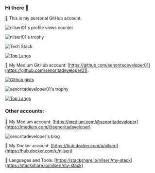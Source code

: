 ### Hi there 👋

🔭 This is my personal GitHub account.

<!-- ![nilseri01's github stats](https://github-readme-stats.vercel.app/api?username=nilseri01&show_icons=true&line_height=21&show_icons=g&theme=nord&rank_icon=github&include_all_commits=true&hide=contribs,issues) 

<span style="display:inline-block; width: 10px;"></span>
![Top Langs](https://github-readme-stats.vercel.app/api/top-langs/?username=nilseri01&show_icons=true&layout=compact&theme=nord&count_private=true) -->

![nilseri01's profile views counter](https://komarev.com/ghpvc/?username=nilseri01&color=blue)

![nilseri01's trophy](https://github-profile-trophy.vercel.app/?username=nilseri01&theme=nord&column=8&margin-w=3&margin-h=15)

<!-- <p align="left"> <a href="https://github.com/ryo-ma/github-profile-trophy"><img src="https://github-profile-trophy.vercel.app/?username=nilseri01" alt="nilseri01" /></a> </p> -->

<img src="https://skillicons.dev/icons?i=java,spring,js,ts,angular,react,bootstrap,mysql,cassandra,kafka,rabbitmq,redis,elasticsearch,grafana,prometheus,openstack,docker,jenkins&perline=15" alt="Tech Stack" /> 

[![Top Langs](https://github-readme-stats-git-masterrstaa-rickstaa.vercel.app/api/top-langs/?username=nilseri01&theme=nord)](https://github.com/nilseri01/github-readme-stats)

🔭 My Medium GitHub account: [https://github.com/senoritadeveloper01](https://github.com/senoritadeveloper01).

[![Github gists](https://gist-count.vercel.app/api?username=senoritadeveloper01)](https://gist.github.com/senoritadeveloper01)

![senoritadeveloper01's trophy](https://github-profile-trophy.vercel.app/?username=senoritadeveloper01&theme=nord&column=8&margin-w=3&margin-h=15)

[![Top Langs](https://github-readme-stats-git-masterrstaa-rickstaa.vercel.app/api/top-langs/?username=senoritadeveloper01&theme=nord)](https://github.com/senoritadeveloper01/github-readme-stats)


<h3 align="left">Other accounts:</h3>
  
📝 My Medium account: [https://medium.com/@senoritadeveloper](https://medium.com/@senoritadeveloper)

![senoritadeveloper's blog](https://github-read-medium.vercel.app/latest?username=senoritadeveloper&limit=4&theme=nord)

💬 My Docker account: [https://hub.docker.com/u/nilseri](https://hub.docker.com/u/nilseri)
  
🌱 Languages and Tools: [https://stackshare.io/nilseri/my-stack](https://stackshare.io/nilseri/my-stack)

<!-- ![ReadME Jokes Card](https://readme-jokes.vercel.app/api) -->

<!--
**nilseri01/nilseri01** is a ✨ _special_ ✨ repository because its `README.md` (this file) appears on your GitHub profile.

Here are some ideas to get you started:

- 🔭 I’m currently working on ...
- 🌱 I’m currently learning ...
- 👯 I’m looking to collaborate on ...
- 🤔 I’m looking for help with ...
- 💬 Ask me about ...
- 📫 How to reach me: ...
- 😄 Pronouns: ...
- ⚡ Fun fact: ...
-->
